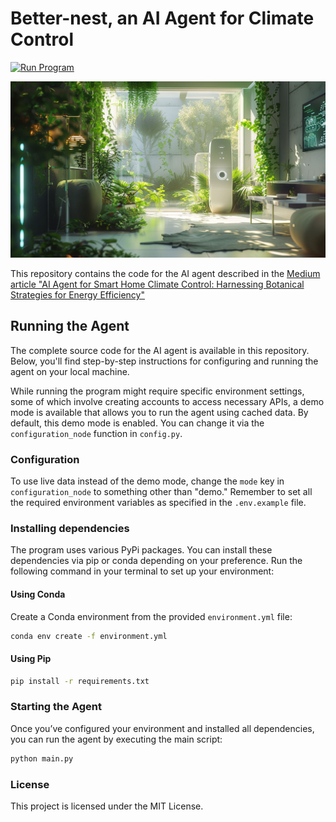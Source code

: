 # Better-nest, an AI Agent for Climate Control

[![Run Program](https://github.com/PatrickKalkman/better-nest/actions/workflows/run_program.yml/badge.svg)](https://github.com/PatrickKalkman/better-nest/actions/workflows/run_program.yml)

![AI Agent](cover.jpg)

This repository contains the code for the AI agent described in the [Medium article "AI Agent for Smart Home Climate Control: Harnessing Botanical Strategies for Energy Efficiency"]([https://medium.com/@pkalkman](https://medium.com/generative-ai/ai-agent-for-smart-home-climate-control-harnessing-botanical-strategies-for-energy-efficiency-47d4e55d5e7f)) 

## Running the Agent

The complete source code for the AI agent is available in this repository. Below, you'll find step-by-step instructions for configuring and running the agent on your local machine.

While running the program might require specific environment settings, some of which involve creating accounts to access necessary APIs, a demo mode is available that allows you to run the agent using cached data. By default, this demo mode is enabled. You can change it via the `configuration_node` function in `config.py`.

### Configuration

To use live data instead of the demo mode, change the `mode` key in `configuration_node` to something other than "demo." Remember to set all the required environment variables as specified in the `.env.example` file.

### Installing dependencies

The program uses various PyPi packages. You can install these dependencies via pip or conda depending on your preference. Run the following command in your terminal to set up your environment:

#### Using Conda

Create a Conda environment from the provided `environment.yml` file:

```sh
conda env create -f environment.yml
```

#### Using Pip

```sh
pip install -r requirements.txt
```

### Starting the Agent

Once you’ve configured your environment and installed all dependencies, you can run the agent by executing the main script:

```sh
python main.py
```


### License

This project is licensed under the MIT License.
